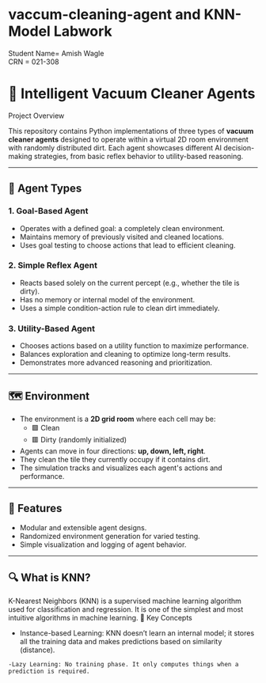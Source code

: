 # vaccum-cleaning-agent and KNN-Model Labwork

Student Name= Amish Wagle <br>
CRN = 021-308


# 🧹 Intelligent Vacuum Cleaner Agents
Project Overview

This repository contains Python implementations of three types of **vacuum cleaner agents** designed to operate within a virtual 2D room environment with randomly distributed dirt. Each agent showcases different AI decision-making strategies, from basic reflex behavior to utility-based reasoning.

---

## 🤖 Agent Types

### 1. **Goal-Based Agent**
- Operates with a defined goal: a completely clean environment.
- Maintains memory of previously visited and cleaned locations.
- Uses goal testing to choose actions that lead to efficient cleaning.

### 2. **Simple Reflex Agent**
- Reacts based solely on the current percept (e.g., whether the tile is dirty).
- Has no memory or internal model of the environment.
- Uses a simple condition-action rule to clean dirt immediately.

### 3. **Utility-Based Agent**
- Chooses actions based on a utility function to maximize performance.
- Balances exploration and cleaning to optimize long-term results.
- Demonstrates more advanced reasoning and prioritization.

---

## 🗺️ Environment

- The environment is a **2D grid room** where each cell may be:
  - 🟩 Clean
  - 🟥 Dirty (randomly initialized)
- Agents can move in four directions: **up, down, left, right**.
- They clean the tile they currently occupy if it contains dirt.
- The simulation tracks and visualizes each agent's actions and performance.

---

## 🚀 Features

- Modular and extensible agent designs.
- Randomized environment generation for varied testing.
- Simple visualization and logging of agent behavior.

---
## 🔍 What is KNN?

K-Nearest Neighbors (KNN) is a supervised machine learning algorithm used for classification and regression. It is one of the simplest and most intuitive algorithms in machine learning.
📌 Key Concepts

   - Instance-based Learning: KNN doesn’t learn an internal model; it stores all the training data and makes predictions based on similarity (distance).

    -Lazy Learning: No training phase. It only computes things when a prediction is required.


